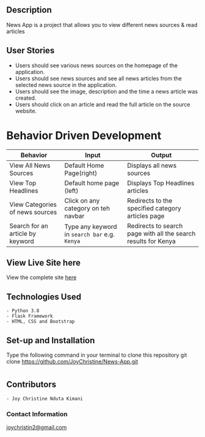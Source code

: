 
## Description

News App is a project that allows you to view different news sources & read articles



## User Stories
* Users should see various news sources on the homepage of the application.
* Users should see news sources and see all news articles from the selected news source in the application.
* Users should see  the image, description and the time a news article was created.
* Users should  click on an article and read the full article on the source website.

 # Behavior Driven Development
| Behavior            | Input                         | Output                        |
| ------------------- | ----------------------------- | ----------------------------- |
| View All News Sources | Default Home Page(right)| Displays all news sources |
|View Top Headlines | Default home page (left)| Displays Top Headlines articles |
| View Categories of news sources| Click on any category on teh navbar | Redirects to the specified category articles page|
| Search for an article by keyword | Type any keyword in `search bar` e.g. `Kenya`| Redirects to search page with all the search results for Kenya|

## View Live Site here
View the complete site [here](https://newsapp-joy.herokuapp.com/)


## Technologies Used
    - Python 3.8
    - Flask Framework
    - HTML, CSS and Bootstrap
    
    
## Set-up and Installation
Type the following command in your terminal to clone this repository
git clone https://github.com/JoyChristine/News-App.git

# 
## Contributors
    - Joy Christine Nduta Kimani
 

### Contact Information
joychristin2@gmail.com

